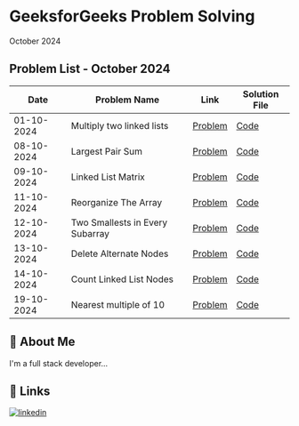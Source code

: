 
# GeeksforGeeks Problem Solving

October 2024

## Problem List - October 2024

| Date       | Problem Name                | Link                                                                                      | Solution File                           |
|------------|------------------------------|-------------------------------------------------------------------------------------------|-----------------------------------------|
| 01-10-2024 | Multiply two linked lists   |  <a href="https://www.geeksforgeeks.org/problems/multiply-two-linked-lists/1" target="_blank">Problem</a>             | [Code](01_10_2024.js) |
| 08-10-2024 | Largest Pair Sum   | <a href="https://www.geeksforgeeks.org/problems/pair-sum--120604/1" target="_blank">Problem</a>             | [Code](08_10_2024.js) |
| 09-10-2024 | Linked List Matrix   | <a href="https://www.geeksforgeeks.org/problems/linked-list-matrix/1" target="_blank">Problem</a>             | [Code](09_10_2024.js) |
| 11-10-2024 | Reorganize The Array   |  <a href="https://www.geeksforgeeks.org/problems/reorganize-the-array4810/1" target="_blank">Problem</a>           | [Code](11_10_2024.js) |
| 12-10-2024 | Two Smallests in Every Subarray   |  <a href="https://www.geeksforgeeks.org/problems/maximum-sum-of-smallest-and-second-smallest-in-an-array/1" target="_blank">Problem</a>           | [Code](12_10_2024.js) |
| 13-10-2024 | Delete Alternate Nodes   |  <a href="https://www.geeksforgeeks.org/problems/pair-sum--120604/1" target="_blank">Problem</a>           | [Code](13_10_2024.js) |
| 14-10-2024 | Count Linked List Nodes   |  <a href="https://www.geeksforgeeks.org/problems/count-nodes-of-linked-list/1" target="_blank">Problem</a>           | [Code](14_10_2024.js) |
| 19-10-2024 | Nearest multiple of 10   | <a href="https://www.geeksforgeeks.org/problems/nearest-multiple-of-102437/1" target="_blank">Problem</a>             | [Code](19_10_2024.js) |



## 🚀 About Me
I'm a full stack developer...


## 🔗 Links
[![linkedin](https://img.shields.io/badge/linkedin-0A66C2?style=for-the-badge&logo=linkedin&logoColor=white)](https://in.linkedin.com/in/santhosh-kumar-k-760337163)

